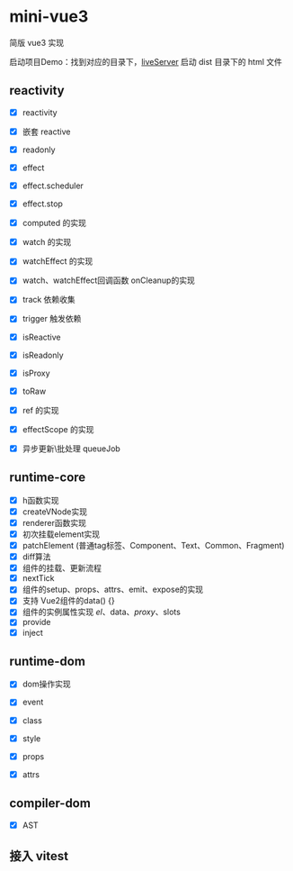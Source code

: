 # mini-vue3

简版 vue3 实现

启动项目Demo：找到对应的目录下，[liveServer](https://marketplace.visualstudio.com/items?itemName=ritwickdey.LiveServer) 启动 dist 目录下的 html 文件

## reactivity

- [x] reactivity
- [x] 嵌套 reactive
- [x] readonly
- [x] effect
- [x] effect.scheduler
- [x] effect.stop
- [x] computed 的实现
- [x] watch 的实现
- [x] watchEffect 的实现
- [x] watch、watchEffect回调函数 onCleanup的实现
- [x] track 依赖收集
- [x] trigger 触发依赖
- [x] isReactive
- [x] isReadonly
- [x] isProxy
- [x] toRaw
- [x] ref 的实现
- [x] effectScope 的实现
- [x] 异步更新\批处理 queueJob


## runtime-core

- [x] h函数实现
- [x] createVNode实现
- [x] renderer函数实现
- [x] 初次挂载element实现
- [x] patchElement (普通tag标签、Component、Text、Common、Fragment)
- [x] diff算法
- [x] 组件的挂载、更新流程
- [x] nextTick
- [x] 组件的setup、props、attrs、emit、expose的实现
- [x] 支持 Vue2组件的data() {}
- [x] 组件的实例属性实现 $el、$data、$proxy、$slots
- [x] provide
- [x] inject

## runtime-dom

- [x] dom操作实现
- [x] event
- [x] class
- [x] style
- [x] props
- [x] attrs


## compiler-dom

- [x] AST


## 接入 vitest